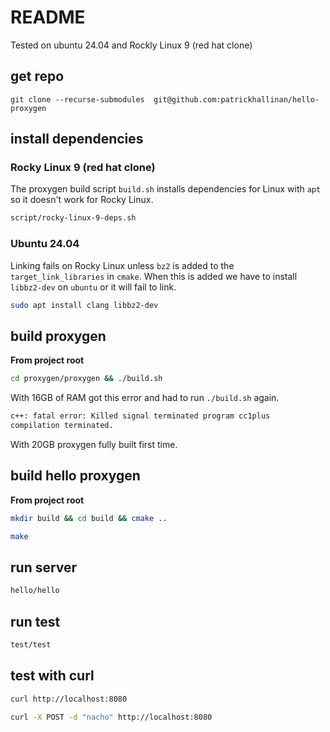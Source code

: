 # README
  
Tested on ubuntu 24.04 and Rockly Linux 9 (red hat clone)


## get repo
```
git clone --recurse-submodules  git@github.com:patrickhallinan/hello-proxygen
```


## install dependencies

### Rocky Linux 9 (red hat clone)

The proxygen build script `build.sh` installs dependencies for Linux with `apt` so it doesn't work for Rocky Linux.

```bash
script/rocky-linux-9-deps.sh
```

### Ubuntu 24.04

Linking fails on Rocky Linux unless `bz2` is added to the `target_link_libraries` in `cmake`.  When this is added we have to install `libbz2-dev` on `ubuntu` or it will fail to link.

```bash
sudo apt install clang libbz2-dev
```


## build proxygen

**From project root**

```bash
cd proxygen/proxygen && ./build.sh
```

With 16GB of RAM got this error and had to run `./build.sh` again.

```bash
c++: fatal error: Killed signal terminated program cc1plus
compilation terminated.
```

With 20GB proxygen fully built first time.


## build hello proxygen

**From project root**

```bash
mkdir build && cd build && cmake ..
```

```bash
make
```


## run server

```bash
hello/hello
```


## run test

```bash
test/test
```


## test with curl

```bash
curl http://localhost:8080
```

```bash
curl -X POST -d "nacho" http://localhost:8080
```
